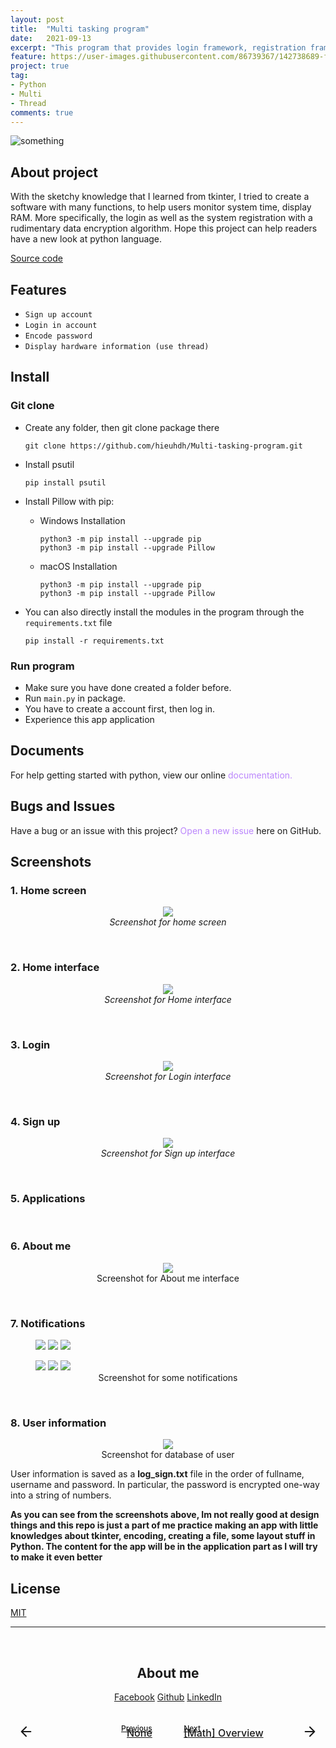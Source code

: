 ```yaml
---
layout: post
title:  "Multi tasking program"
date:   2021-09-13
excerpt: "This program that provides login framework, registration framework and basic applications."
feature: https://user-images.githubusercontent.com/86739367/142738689-fab24d68-4373-47f8-80f1-46e90149c0c7.png
project: true
tag:
- Python 
- Multi
- Thread
comments: true
---
```


![something](https://user-images.githubusercontent.com/86739367/132988864-ecadc18b-c73c-40eb-9c46-436a76f21157.png)


## About project

With the sketchy knowledge that I learned from tkinter, I tried to create a software with many functions, to help users monitor system time, display RAM. More specifically, the login as well as the system registration with a rudimentary data encryption algorithm. Hope this project can help readers have a new look at python language.

<div align="left">
    <a href="https://github.com/hieuhdh/Multi-tasking-program" class="btn">Source code</a> 
</div>


## Features

* `Sign up account`
* `Login in account`
* `Encode password`
* `Display hardware information (use thread)`

## **Install**

### Git clone

* Create any folder, then git clone package there

    ```command
    git clone https://github.com/hieuhdh/Multi-tasking-program.git
    ```
* Install psutil

    ```command
    pip install psutil
    ```
* Install Pillow with pip:

    * Windows Installation

        ```command
        python3 -m pip install --upgrade pip
        python3 -m pip install --upgrade Pillow
        ```
    * macOS Installation

        ```command
        python3 -m pip install --upgrade pip
        python3 -m pip install --upgrade Pillow
        ```

* You can also directly install the modules in the program through the `requirements.txt` file

    ```command
    pip install -r requirements.txt
    ```

### Run program

* Make sure you have done created a folder before.
* Run `main.py` in package.
* You have to create a account first, then log in.
* Experience this app application

## Documents

  For help getting started with python, view our online <a href="https://www.python.org/" style="text-decoration: none; color:#bb86fc" >documentation.</a>


## Bugs and Issues

  Have a bug or an issue with this project? <a href="https://github.com/hieuhdh/Multi-tasking-program/issues" style="text-decoration: none; color:#bb86fc" >Open a new issue</a> here on GitHub.

<h2 id = "screenshots">Screenshots</h2>

<h3>1. Home screen</h3>

<figure align="center">
	<a href="https://user-images.githubusercontent.com/86739367/132988864-ecadc18b-c73c-40eb-9c46-436a76f21157.png"><img src="https://user-images.githubusercontent.com/86739367/132988864-ecadc18b-c73c-40eb-9c46-436a76f21157.png"></a>
	<figcaption><a href="#" title="" style = "text-decoration: none"><i>Screenshot for home screen</i></a></figcaption>
</figure>

<br>
<h3>2. Home interface</h3>

<figure align="center">
	<a href="https://user-images.githubusercontent.com/86739367/132999147-b5fe975b-dc5c-455c-ad82-aa496a7919f7.png"><img src="https://user-images.githubusercontent.com/86739367/132999147-b5fe975b-dc5c-455c-ad82-aa496a7919f7.png"></a>
	<figcaption><a href="#" title="" style = "text-decoration: none"><i>Screenshot for Home interface</i></a></figcaption>
</figure>

<br>
<h3>3. Login</h3>

<figure align="center">
	<a href="https://user-images.githubusercontent.com/86739367/132989561-425cf48d-c77e-4c7c-a3a1-f849134299ae.png"><img src="https://user-images.githubusercontent.com/86739367/132989561-425cf48d-c77e-4c7c-a3a1-f849134299ae.png"></a>
	<figcaption><a href="#" title="" style = "text-decoration: none"><i>Screenshot for Login interface</i></a></figcaption>
</figure>

<br>
<h3>4. Sign up</h3>

<figure align="center">
	<a href="https://user-images.githubusercontent.com/86739367/132989641-7acb111d-7d45-463b-83e1-d0dd89d1280b.png"><img src="https://user-images.githubusercontent.com/86739367/132989641-7acb111d-7d45-463b-83e1-d0dd89d1280b.png"></a>
	<figcaption><a href="#" title="" style = "text-decoration: none"><i>Screenshot for Sign up interface</i></a></figcaption>
</figure>

<br>
<h3>5. Applications</h3>

<br>
<h3>6. About me</h3>

<figure align="center">
	<a href="https://user-images.githubusercontent.com/86739367/133070589-ade6b1c2-188d-4710-87a9-9f87f2f3dfaa.png"><img src="https://user-images.githubusercontent.com/86739367/133070589-ade6b1c2-188d-4710-87a9-9f87f2f3dfaa.png"></a>
    <figcaption><div style = "text-align: center">Screenshot for About me interface</div></figcaption>
</figure>

<br>
<h3>7. Notifications</h3>

<figure class="third">
	<img src="https://user-images.githubusercontent.com/86739367/132998794-33f72299-8ad6-48c7-8913-62ecc2bcf789.png">
	<img src="https://user-images.githubusercontent.com/86739367/132998735-8f5bce02-252c-4696-9563-c044d6ae74f0.png">
	<img src="https://user-images.githubusercontent.com/86739367/132998719-9a01ce11-0f51-4f02-83c9-1ea059e59c45.png">
	<figcaption></figcaption>
</figure>
<figure class="third">
    <img src="https://user-images.githubusercontent.com/86739367/132998737-15115ab7-3ea6-493c-be7c-5993f8319441.png">
	<img src="https://user-images.githubusercontent.com/86739367/132998733-80475b56-ba7c-4b82-be20-7a449651dd32.png">
	<img src="https://user-images.githubusercontent.com/86739367/132998732-f78dfeae-a7bf-48d3-947e-b4d22bf81499.png">
	<figcaption> <div style = "text-align: center">Screenshot for some notifications</div></figcaption>
</figure>
    
<br>
<h3>8. User information</h3>

<figure align="center">
	<a href="https://user-images.githubusercontent.com/86739367/132998817-2a0cb670-ab77-4a3e-89f8-39b4380f7538.png"><img src="https://user-images.githubusercontent.com/86739367/132998817-2a0cb670-ab77-4a3e-89f8-39b4380f7538.png"></a>
	<figcaption><div style = "text-align: center">Screenshot for database of user</div></figcaption>
</figure>


<div>User information is saved as a <strong>log_sign.txt</strong> file in the order of fullname, username and password. In particular, the password is encrypted one-way into a string of numbers.</div>


**As you can see from the screenshots above, Im not really good at design things and this repo is just a part of me practice making an app with little knowledges about tkinter, encoding, creating a file, some layout stuff in Python. The content for the app will be in the application part as I will try to make it even better**

## License

<div align="left">
    <a href="https://opensource.org/licenses/MIT" class="btn">MIT</a> 
</div>

---

<br>
<h2 id = "about-me" align="center">About me</h2>

<div align="center">
    <div>
        <a href="https://www.facebook.com/ao.lncb/" class="btn btn-info">Facebook</a>
        <a href="https://github.com/hieuhdh/" class="btn btn-info">Github</a>
        <a href="https://www.linkedin.com/in/hieuhdh/" class="btn btn-info">LinkedIn</a>
    </div>
</div><br><br>

<div class="pre_next" style = "display: grid;grid-template-columns: 45% 45% 20px; grid-gap: 0 10%; font-weight: 500">
    <div class="item item1" style="text-align: right; position: relative;">
        <a href="#" class="btn" style="width: 100%">
            <div style = "font-size: 12px; margin-bottom:-10px">Previous</div>
            <div style = "top:50%;bottom:50%; transform:translate(-50%, -50%); position: absolute; width: 25px; height:25px; left: 25px">
            	<svg viewBox="0 0 24 24" fill="none" stroke="currentColor" stroke-width="2" stroke-linecap="round" stroke-linejoin="round" preserveAspectRatio="xMidYMid meet" data-rnw-int- style="vertical-align: middle;"><path d="M19 12H5M12 19l-7-7 7-7"></path></svg>
            </div>
            <div style = "position: relative; font-size: 16px; font-weight: 500 ">None</div>
        </a>
    </div>
    <div class="item item2" style="text-align: left; position: relative; ">
        <a href="https://hieuhdh.github.io/deuteri/Math-Overview/" class="btn" style="width: 100%">
        	<div style = "font-size: 12px; margin-bottom:-10px"> Next</div>
        	<div style = "top:50%;bottom:50%; transform:translate(-50%, -50%); position: absolute; width: 25px; height:25px; right: 0px"><svg viewBox="0 0 24 24" fill="none" stroke="currentColor" stroke-width="2" stroke-linecap="round" stroke-linejoin="round" style="vertical-align: middle;" ><path d="M5 12h14M12 5l7 7-7 7"></path></svg>
            </div>
        	<div style = "position: relative; font-size: 16px; font-weight: 500 ">[Math] Overview</div>
        </a>
    </div>
</div>



<!-- <img src = "https://user-images.githubusercontent.com/86739367/142817022-00b897d0-f9ab-4a22-8bc3-273d991ff228.png"> -->